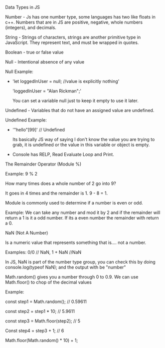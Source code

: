 Data Types in JS

Number - Js has one number type, some languages has two like floats in c++. Numbers that are in JS are positive, negative, whole numbers (integers), and decimals. 

String - Strings of characters, strings are another primitive type in JavaScript. They represent text, and must be wrapped in quotes.

Boolean - true or false value

Null - Intentional absence of any value

Null Example: 

- 'let loggedInUser = null; //value is explicitly nothing'

  'loggedInUser = "Alan Rickman";'

  You can set a variable null just to keep it empty to use it later.

Undefined - Variables that do not have an assigned value are undefined.

Undefined Example: 

- '"hello"[99]' // Undefined

  Its basically JS way of saying I don't know the value you are trying to grab, it is undefined or the value in this variable or object is empty.

- Console has RELP, Read Evaluate Loop and Print.

The Remainder Operator (Module %)

Example: 9 % 2

How many times does a whole number of 2 go into 9? 

It goes in 4 times and the remainder is 1. 9 - 8 = 1.

Module is commonly used to determine if a number is even or odd.

Example: We can take any number and mod it by 2 and if the remainder will return a 1 is it a odd number. If its a even number the remainder with return a 0.

NaN (Not A Number) 

Is a numeric value that represents something that is.... not a number.

Examples: 0/0 // NaN, 1 + NaN //NaN

In JS, NaN is part of the number type group, you can check this by doing console.log(typeof NaN); and the output with be "number"

Math.random() gives you a number through 0 to 0.9. We can use Math.floor() to chop of the decimal values

Example:

const step1 = Math.random(); // 0.59611

const step2 = step1 * 10; // 5.9611

const step3 = Math.floor(step2); // 5

Const step4 = step3 + 1; // 6

Math.floor(Math.random() * 10) + 1;

